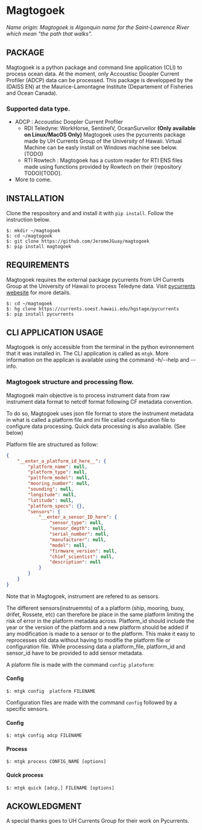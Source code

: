 # Magtogoek 
*Name origin: Magtogoek is Algonquin name for the Saint-Lawrence River which mean "the path that walks".*

## PACKAGE
Magtogoek is a python package and command line application (CLI) to process ocean data. At the moment,
only Accoustisc Doopler Current Profiler (ADCP) data can be processed. This package is developped by the (DAISS EN) at the Maurice-Lamontagne Institute (Departement of Fisheries and Ocean Canada).

### Supported data type.
* ADCP : Accoustisc Doopler Current Profiler 
  - RDI Teledyne: WorkHorse, SentinelV, OceanSurveilor **(Only available on Linux/MacOS Only)**
    Magtogoek uses the pycurrents package made by UH Currents Group of the University of Hawaii.
    Virtual Machine can be easly install on Windows machine see below.(TODO)
  - RTI Rowtech : 
    Magtogoek has a custom reader for RTI ENS files made using functions provided by Rowtech on
    their (repository TODO)[TODO].
* More to come.

## INSTALLATION
Clone the respository and and install it with `pip install`. Follow the instruction below. 

```shell
$: mkdir ~/magtogoek
$: cd ~/magtogoek
$: git clone https://github.com/JeromeJGuay/magtogoek
$: pip install magtogoek
```
## REQUIREMENTS
Magtogoek requires the external package pycurrents from UH Currents Group at the University of Hawaii to process Teledyne data. Visit [pycurrents webesite](https://currents.soest.hawaii.edu/ocn_data_analysis/installation.html) for more details.


```shell
$: cd ~/magtogoek
$: hg clone https://currents.soest.hawaii.edu/hgstage/pycurrents
$: pip install pycurrents
```

## CLI APPLICATION USAGE
Magtogoek is only accessible from the terminal in the python evironnement that it was installed in. 
The CLI application is called as `mtgk`. 
More information  on the applican is available using the command -h/--help and --info.

### Magtogoek structure and processing flow.
Magtogoek main objective is to process instrument data from raw instrument data format to netcdf format following CF metadata convention. 

To do so, Magtogoek uses json file format to store the instrument metadata in what is called a platform file and ini file callad configuration file to configure data processing. 
Quick data processing is also available. (See below)

Platform file are structured as follow:

```json
{
    "__enter_a_platform_id_here__": {
        "platform_name": null,
        "platform_type": null,
        "paltform_model": null,
        "mooring_number": null,
        "sounding": null,
        "longitude": null,
        "latitude": null,
        "platform_specs": {},
        "sensors": {
            "__enter_a_sensor_ID_here": {
                "sensor_type": null,
                "sensor_depth": null,
                "serial_number": null,
                "manufacturer": null,
                "model": null,
                "firmware_version": null,
                "chief_scientist": null,
                "description": null
            }
        }
    }
}
```
Note that in Magtogoek, instrument are refered to as sensors. 

The different sensors(instruemnts) of a a platform (ship, mooring, buoy, drifet, Rossete, etc) can therefore be place in the same platform limiting the risk of error in the platform metadata across. 
Platform\_id should include the year or the version of the platform and a new platform should be added if any modification is made to a sensor or to the platform.
This make it easy to reprocesses old data without having to modifie the platform file or configuration file. 
While processing data a platform\_file, platform\_id and sensor\_id have to be provided to add sensor metadata.

A plaform file is made with the command `config platoform`:
#### Config
```Shell
$: mtgk config  platform FILENAME 
```

Configuration files are made with the command `config` followed by a specific sensors.
                        
#### Config
```Shell
$: mtgk config adcp FILENAME 
```

#### Process
```Shell
$: mtgk process CONFIG_NAME [options]
```


#### Quick process
```Shell
$: mtgk quick [adcp,] FILENAME [options]
```






## ACKOWLEDGMENT
A special thanks goes to UH Currents Group for their work on Pycurrents.

